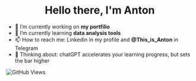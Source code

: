 <h1 align="center">Hello there, I'm Anton</h1>


- 🔭 I’m currently working on <b>my portfilio</b> 
- 🌱 I’m currently learning <b>data analysis tools</b> 
- 📫 How to reach me: Linkedin in my profile and <b>@This_is_Anton</b> in Telegram
- 🤔 Thinking about: chatGPT accelerates your learning progress, but sets the bar higher 

![GitHub Views](https://komarev.com/ghpvc/?username=AntonMiniazev)
